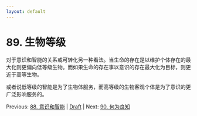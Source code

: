 ```yaml
---
layout: default
---
```

# 89. 生物等级

对于意识和智能的关系或可转化另一种看法。当生命的存在是以维护个体存在的最大化则更偏向低等级生物。而如果生命的存在事以意识的存在最大化为目标，则更近于高等生物。

或者说低等级的智能是为了生物体服务，而高等级的生物客观个体是为了意识的更广泛影响服务的。

Previous: [88. 意识和智能](88.md) | [Draft](../Draft.md) | Next: [90. 何为良知](90.md)